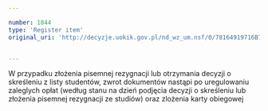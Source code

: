 ```yaml
---

number: 1844
type: 'Register item'
original_uri: 'http://decyzje.uokik.gov.pl/nd_wz_um.nsf/0/78164919716B70E7C12576D500497C11?OpenDocument'


---
```


W przypadku złożenia pisemnej rezygnacji lub otrzymania decyzji o skreśleniu z listy studentów, zwrot dokumentów nastąpi po uregulowaniu zaleglych opłat (według stanu na dzień podjęcia decyzji o skreśleniu lub złożenia pisemnej rezygnacji ze studiów) oraz zlożenia karty obiegowej
